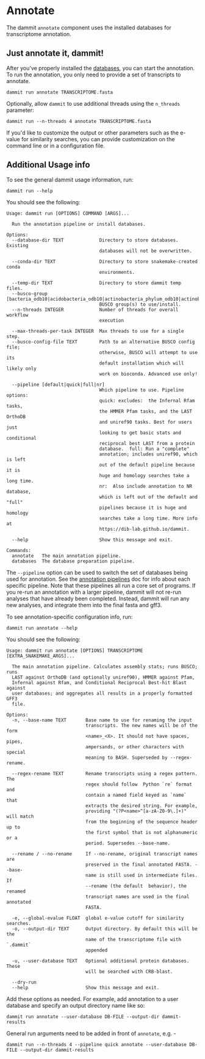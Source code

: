# Annotate

The dammit `annotate` component uses the installed databases for transcriptome annotation.

## Just annotate it, dammit!

After you've properly installed the [databases](database-usage.md), you can start the annotation.
To run the annotation, you only need to provide a set of transcripts to annotate. 


    dammit run annotate TRANSCRIPTOME.fasta


Optionally, allow `dammit` to use additional threads using the `n_threads` parameter:
    
    dammit run --n-threads 4 annotate TRANSCRIPTOME.fasta


If you'd like to customize the output or other parameters such as the e-value for similarity searches,
you can provide customization on the command line or in a configuration file.


## Additional Usage info 

To see the general dammit usage information, run:

    dammit run --help

You should see the following:

```
Usage: dammit run [OPTIONS] COMMAND [ARGS]...

  Run the annotation pipeline or install databases.

Options:
  --database-dir TEXT             Directory to store databases. Existing
                                  databases will not be overwritten.

  --conda-dir TEXT                Directory to store snakemake-created conda
                                  environments.

  --temp-dir TEXT                 Directory to store dammit temp files.
  --busco-group [bacteria_odb10|acidobacteria_odb10|actinobacteria_phylum_odb10|actinobacteria_class_odb10|corynebacteriales_odb10|...]
                                  BUSCO group(s) to use/install.
  --n-threads INTEGER             Number of threads for overall workflow
                                  execution

  --max-threads-per-task INTEGER  Max threads to use for a single step.
  --busco-config-file TEXT        Path to an alternative BUSCO config file;
                                  otherwise, BUSCO will attempt to use its
                                  default installation which will likely only
                                  work on bioconda. Advanced use only!

  --pipeline [default|quick|full|nr]
                                  Which pipeline to use. Pipeline options:
                                  quick: excludes:  the Infernal Rfam tasks,
                                  the HMMER Pfam tasks, and the LAST OrthoDB
                                  and uniref90 tasks. Best for users just
                                  looking to get basic stats and conditional
                                  reciprocal best LAST from a protein
                                  database.  full: Run a "complete"
                                  annotation; includes uniref90, which is left
                                  out of the default pipeline because it is
                                  huge and homology searches take a long time.
                                  nr:  Also include annotation to NR database,
                                  which is left out of the default and "full"
                                  pipelines because it is huge and homology
                                  searches take a long time. More info  at
                                  https://dib-lab.github.io/dammit.

  --help                          Show this message and exit.

Commands:
  annotate   The main annotation pipeline.
  databases  The database preparation pipeline.
```

The `--pipeline` option can be used to switch the set of databases being used for annotation.
See the [annotation pipelines](pipelines.md) doc for info about each specific pipeline.
Note that these pipelines all run a core set of programs. If you re-run an annotation with a
larger pipeline, dammit will not re-run analyses that have already been completed. Instead,
dammit will run any new analyses, and integrate them into the final fasta and gff3.

To see annotation-specific configuration info, run:

    dammit run annotate --help

You should see the following:

```
Usage: dammit run annotate [OPTIONS] TRANSCRIPTOME [EXTRA_SNAKEMAKE_ARGS]...

  The main annotation pipeline. Calculates assembly stats; runs BUSCO; runs
  LAST against OrthoDB (and optionally uniref90), HMMER against Pfam,
  Infernal against Rfam, and Conditional Reciprocal Best-hit Blast against
  user databases; and aggregates all results in a properly formatted GFF3
  file.

Options:
  -n, --base-name TEXT       Base name to use for renaming the input
                             transcripts. The new names will be of the form
                             <name>_<X>. It should not have spaces, pipes,
                             ampersands, or other characters with special
                             meaning to BASH. Superseded by --regex-rename.

  --regex-rename TEXT        Rename transcripts using a regex pattern. The
                             regex should follow  Python `re` format and
                             contain a named field keyed as `name` that
                             extracts the desired string. For example,
                             providing "(?P<name>^[a-zA-Z0-9\.]+)" will match
                             from the beginning of the sequence header up to
                             the first symbol that is not alphanumeric or a
                             period. Supersedes --base-name.

  --rename / --no-rename     If --no-rename, original transcript names are
                             preserved in the final annotated FASTA. --base-
                             name is still used in intermediate files. If
                             --rename (the default  behavior), the renamed
                             transcript names are used in the final  annotated
                             FASTA.

  -e, --global-evalue FLOAT  global e-value cutoff for similarity searches.
  -o, --output-dir TEXT      Output directory. By default this will be the
                             name of the transcriptome file with `.dammit`
                             appended

  -u, --user-database TEXT   Optional additional protein databases.  These
                             will be searched with CRB-blast.

  --dry-run
  --help                     Show this message and exit.
```

Add these options as needed. For example, add annotation to a user database and specify an
output directory name like so:

    dammit run annotate --user-database DB-FILE --output-dir dammit-results 

General run arguments need to be added in front of `annotate`, e.g. - 

    dammit run --n-threads 4 --pipeline quick annotate --user-database DB-FILE --output-dir dammit-results 






